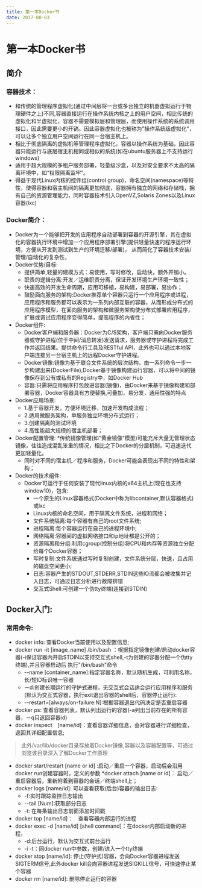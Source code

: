 ```yaml
---
title: 第一本Docker书
date: 2017-08-03
---
```


# 第一本Docker书
## 简介
### 容器技术：
* 和传统的管理程序虚拟化(通过中间层将一台或多台独立的机器虚拟运行于物理硬件之上)不同,容器直接运行在操作系统内核之上的用户空间，相比传统的虚拟化和半虚拟化，容器不需要模拟层和管理层，而使用操作系统的系统调用接口，因此需要更小的开销。因此容器虚拟化也被称为"操作系统级虚拟化"，可以让多个独立用户空间运行在同一台宿主机上。
* 相比于彻底隔离的虚拟机等管理程序虚拟化，容器以操作系统为基础，因此容器只能运行与底层宿主机相同或相似的系统(如在ubuntu服务器上不支持运行windows)
* 适用于超大规模的多租户服务部署，轻量级沙盒，以及对安全要求不太高的隔离环境中，如“权限隔离监牢”。
* 得益于现代Linux内核的控件组(control group)，命名空间(namespace)等特性，使得容器和宿主机间的隔离更加彻底，容器拥有独立的网络和存储栈，拥有自己的资源管理能力，同时容器技术引入OpenVZ,Solaris Zones以及Linux容器(lxc)

### Docker简介：
* Docker为一个能够把开发的应用程序自动部署到容器的开源引擎，其在虚拟化的容器执行环境中增加一个应用程序部署引擎(提供轻量快速的程序运行环境，方便从开发到测试到生产的环境迁移/部署)， 从而简化了容器技术安装/管理/自动化的复杂性，
* Docker优势/目标:
    * 提供简单,轻量的建模方式：易使用，写时修改，启动快，额外开销小。
    * 职责的逻辑分离:开发／运维职责分离，保证开发环境生产环境一致性；
    * 快速高效的开发生命周期，应用可移植，易构建，易部署，易协作；
    * 鼓励面向服务的架构:Docker推荐单个容器只运行一个应用程序或进程，应用程序和服务都可以表示为一系列内部互联的容器，从而形成分布式的应用程序模型，在面向服务的架构和微服务架构使分布式部署应用程序，扩展或调试应用程序变得简单，提高程序的内省性；
* Docker组件:
    * Docker客户端和服务器：Docker为C/S架构，客户端只需向Docker服务器或守护进程(位于中间/消息转发)发送请求，服务器或守护进程将完成工作并返回结果。提供命令行工具及RESTful API，此外也可以通过本地客户端连接另一台宿主机上的远程Docker守护进程。
    * Docker镜像:镜像为基于联合文件系统的层次结构，由一系列命令一步一步构建出来(DockerFile),Docker基于镜像构建运行容器，可以将中间的镜像保存到公有或私有的Registry中，如Docker Hub
    * 容器:只需将应用程序打包放进容器(镜像)，由Docker来基于镜像构建和部署容器，Docker容器具有方便替换,可叠加，易分发，通用性强的特点
* Docker应用场景:
    * 1.基于容器开发，方便环境迁移，加速开发构成流程；
    * 2.适用微服务架构，单服务独立环境分布式运行；
    * 3.创建隔离的测试环境
    * 4.高性能超大规模的宿主机部署；
* Docker配置管理:
    *传统镜像管理(如"黄金镜像"模型)可能充斥大量无管理状态镜像，往往造成混乱笨重的情况，相比之下Docker的分层机制，可迅速迭代更加轻量化。
    * 同时对不同的宿主机／程序和服务，Docker可能会表现出不同的特性和架构；
* Docker的技术组件:
    * Docker可运行于任何安装了现代linux内核的x64主机上(现在也支持window10)，包含:
        * 一个原生的Linux容器格式(Docker中称为libcontainer,默认容器格式)或lxc
        * Linux内核的命名空间，用于隔离文件系统，进程和网络；
        * 文件系统隔离:每个容器有自己的root文件系统;
        * 进程隔离:每个容器运行在自己的进程环境中;
        * 网络隔离:容器间的虚拟网络接口和ip地址都是公开的；
        * 资源隔离和分组:利用cgroup(控制分组)将CPU和内存等资源独立分配给每个Docker容器；
        * 写时复制:文件系统通过写时复制创建，文件系统分层，快速，且占用的磁盘空间更小;
        * 日志:容器产生的STDOUT,STDERR,STDIN这些IO流都会被收集并记入日志，可通过日志分析进行故障排错
        * 交互式Shell:可创建一个伪tty终端(连接到STDIN)

## Docker入门:
### 常用命令:
* docker info: 查看Docker当前使用以及配置信息;
* docker run -it \[image_name\] /bin/bash ：根据指定镜像创建/启动docker容器(-i保证容器内开启STDIN以支持交互式shell,-t为创建的容器分配一个伪tty终端),并且容器启动后
执行"/bin/bash"命令 
    * --name [container_name]:指定容器名称，默认随机生成，可利用名称，长/短ID标识唯一容器
    * －d:创建长期运行的守护式进程，无交互式会话适合运行应用程序和服务(默认为交互式容器，执行exit退出容器的shell后，容器停止运行):
    * --restart=[always/on-failure:N]:根据容器退出代码决定是否重启容器
* docker ps: 查看容器列表，默认列出运行的容器(-a列出当前存在的所有容器，－q只返回容器id)
* docker inspect　[name/id]：查看容器详细信息，会对容器进行详细检查，返回其详细配置信息;
> 此外/var/lib/docker目录存放着Docker镜像,容器以及容器配置等，可通过浏览该目录深入了解Docker工作原理
* docker start/restart [name or id] :启动／重启一个容器，启动后会沿用docker run创建容器时，定义的参数
    *docker attach [name or id]： 启动／重启容器后，重新附着到容器的会话／终端shell上；
* docker logs [name/id]: 可以查看获取(后台)容器的输出日志:
    * -f:实时跟踪监控日志输出
    * --tail [Num]:获取部分日志
    * -t: 在每条输出日志前面添加时间戳
* docker top [name/id]：　查看容器内部运行的进程
* docker exec -d [name/id] [shell command]：在docker内部启动新的进程，
    * -d:后台运行，默认为交互式前台运行
    * -i -t：同docker run中参数，创建/进入一个tty终端
* docker stop [name/id]: 停止(守护式)容器，会向Docker容器进程发送SIGTERM信号,此外docker kill会向容器进程发送SIGKILL信号，可快速停止某个容器
* docker rm [name/id]: 删除停止运行的容器
    
